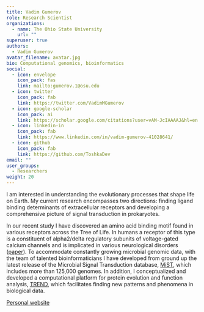 ```yaml
---
title: Vadim Gumerov
role: Research Scientist
organizations:
  - name: The Ohio State University
    url: ""
superuser: true
authors:
  - Vadim Gumerov
avatar_filename: avatar.jpg
bio: Computational genomics, bioinformatics
social:
  - icon: envelope
    icon_pack: fas
    link: mailto:gumerov.1@osu.edu
  - icon: twitter
    icon_pack: fab
    link: https://twitter.com/VadimMGumerov
  - icon: google-scholar
    icon_pack: ai
    link: https://scholar.google.com/citations?user=vAM-JcIAAAAJ&hl=en
  - icon: linkedin-in
    icon_pack: fab
    link: https://www.linkedin.com/in/vadim-gumerov-41028641/
  - icon: github
    icon_pack: fab
    link: https://github.com/ToshkaDev
email: ""
user_groups:
  - Researchers
weight: 20
---
```


<div class="col-12 col-lg-12">
  <div class="row person-info">
    <p>I am interested in understanding the evolutionary processes that shape life on Earth. My current research encompasses two directions: finding ligand binding determinants of extracellular receptors and developing a comprehensive picture of signal transduction in prokaryotes.</p> 
    <p>
    In our recent study I have discovered an amino acid binding motif found in various receptors across the Tree of Life. In humans a receptor of this type is a constituent of alpha2/delta regulatory subunits of voltage-gated calcium channels and is implicated in various neurological disorders (<a href="https://www.pnas.org/doi/10.1073/pnas.2110415119" target="_blank">paper</a>). To accommodate constantly growing microbial genomic data, with the team of talented bioinformaticians I have developed from ground up the latest release of the Microbial Signal Transduction database, <a href="https://mistdb.com/" target="_blank">MiST</a>, which includes more than 125,000 genomes. In addition, I conceptualized and developed a computational platform for protein evolution and function analysis, <a href="http://trend.evobionet.com/" target="_blank">TREND</a>, which facilitates finding new patterns and phenomena in biological data. </p>
    <p><a href="http://evobionet.com" target = "_blank">Personal website</a></p>
  </div>
</div>
